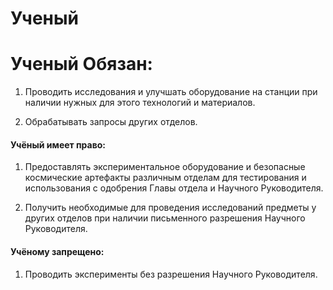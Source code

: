 # Ученый

# Ученый Обязан:

1. Проводить исследования и улучшать оборудование на станции при наличии нужных для этого технологий и материалов.

2. Обрабатывать запросы других отделов.

#### Учёный имеет право:

1. Предоставлять экспериментальное оборудование и безопасные космические артефакты различным отделам для тестирования и использования с одобрения Главы отдела и Научного Руководителя.

2. Получить необходимые для проведения исследований предметы у других отделов при наличии письменного разрешения Научного Руководителя.

#### Учёному запрещено:

1. Проводить эксперименты без разрешения Научного Руководителя.